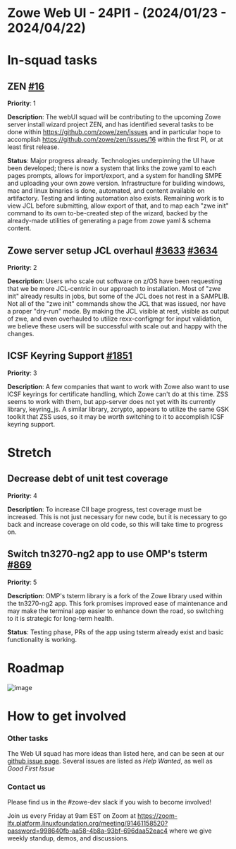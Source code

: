 # Zowe Web UI - 24PI1 - (2024/01/23 - 2024/04/22)

# In-squad tasks

## ZEN [#16](https://github.com/zowe/zen/issues/16)
**Priority**: 1

**Description**: The webUI squad will be contributing to the upcoming Zowe server install wizard project ZEN, and has identified several tasks to be done within https://github.com/zowe/zen/issues and in particular hope to accomplish https://github.com/zowe/zen/issues/16 within the first PI, or at least first release.

**Status**: Major progress already. Technologies underpinning the UI have been developed; there is now a system that links the zowe yaml to each pages prompts, allows for import/export, and a system for handling SMPE and uploading your own zowe version. Infrastructure for building windows, mac and linux binaries is done, automated, and content available on artifactory. Testing and linting automation also exists. Remaining work is to view JCL before submitting, allow export of that, and to map each "zwe init" command to its own to-be-created step of the wizard, backed by the already-made utilities of generating a page from zowe yaml & schema content.

## Zowe server setup JCL overhaul [#3633](https://github.com/zowe/zowe-install-packaging/issues/3633) [#3634](https://github.com/zowe/zowe-install-packaging/issues/3634)
**Priority**: 2

**Description**: Users who scale out software on z/OS have been requesting that we be more JCL-centric in our approach to installation. Most of "zwe init" already results in jobs, but some of the JCL does not rest in a SAMPLIB. Not all of the "zwe init" commands show the JCL that was issued, nor have a proper "dry-run" mode. By making the JCL visible at rest, visible as output of zwe, and even overhauled to utilize rexx-configmgr for input validation, we believe these users will be successful with scale out and happy with the changes. 


## ICSF Keyring Support [#1851](https://github.com/zowe/community/issues/1851)
**Priority**: 3

**Description**: A few companies that want to work with Zowe also want to use ICSF keyrings for certificate handling, which Zowe can't do at this time. ZSS seems to work with them, but app-server does not yet with its currently library, keyring_js.
A similar library, zcrypto, appears to utilize the same GSK toolkit that ZSS uses, so it may be worth switching to it to accomplish ICSF keyring support.


# Stretch


## Decrease debt of unit test coverage
**Priority**: 4

**Description**: To increase CII bage progress, test coverage must be increased. This is not just necessary for new code, but it is necessary to go back and increase coverage on old code, so this will take time to progress on.

## Switch tn3270-ng2 app to use OMP's tsterm [#869](https://github.com/zowe/zlux/issues/869)
**Priority**: 5

**Description**: OMP's tsterm library is a fork of the Zowe library used within the tn3270-ng2 app. This fork promises improved ease of maintenance and may make the terminal app easier to enhance down the road, so switching to it is strategic for long-term health.

**Status**: Testing phase, PRs of the app using tsterm already exist and basic functionality is working.


# Roadmap

![image](https://github.com/zowe/community/assets/30730276/2e95ea7e-bf11-493f-ae38-3eb88049e627)




# How to get involved
### Other tasks
The Web UI squad has more ideas than listed here, and can be seen at our [github issue page](github.com/zowe/zlux/issues). Several issues are listed as *Help Wanted*, as well as *Good First Issue*

### Contact us
Please find us in the #zowe-dev slack if you wish to become involved!

Join us every Friday at 9am EST on Zoom at https://zoom-lfx.platform.linuxfoundation.org/meeting/91461158520?password=998640fb-aa58-4b8a-93bf-696daa52eac4 where we give weekly standup, demos, and discussions.

